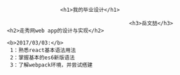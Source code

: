                       <h1>我的毕业设计</h1>
                      
                                            <h3>岳文喆</h3>
     <h2>走秀网web app的设计与实现</h2>
     
     <b>2017/03/03:</b>
      1：熟悉react基本语法用法
      2：掌握基本的es6新版语法
      3：了解webpack环境，并尝试搭建
     
           
